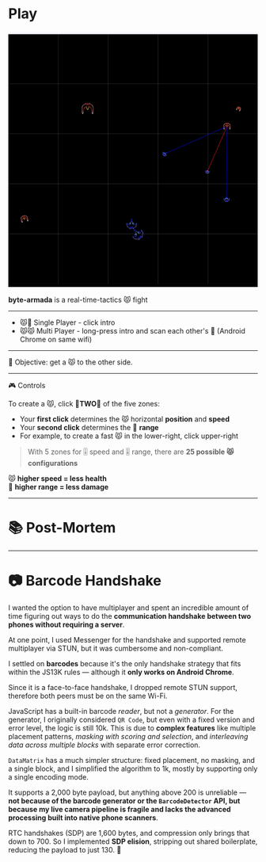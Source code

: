 <h1><a href="https://bacionejs.github.io/byte-armada/" style="text-decoration: none; color: inherit;">Play</a></h1>

[![Demo – Click to Play](README.jpg)](https://bacionejs.github.io/byte-armada/)

**byte-armada** is a real-time-tactics 😾 fight

---

- 😾🤖 Single Player - click intro  
- 😾😾 Multi  Player - long-press intro and scan each other's 📱 (Android Chrome on same wifi)   

---

🥅 Objective: get a 😾 to the other side.

---

🎮 Controls

To create a 😾, click 🚨**TWO**🚨 of the five zones:

- Your **first click** determines the 😾 horizontal **position** and **speed**  
- Your **second click** determines the 🔫 **range**  
- For example, to create a fast 😾 in the lower-right, click upper-right  

> With 5 zones for 🎚️ speed and 🎚️ range, there are **25 possible 😾 configurations**  

😾 **higher speed = less health**  
🔫 **higher range = less damage**  

---

# 📚 Post-Mortem

---

# 📷 Barcode Handshake

I wanted the option to have multiplayer and spent an incredible amount of time figuring out ways to do the **communication handshake between two phones without requiring a server**.

At one point, I used Messenger for the handshake and supported remote multiplayer via STUN, but it was cumbersome and non-compliant.

I settled on **barcodes** because it's the only handshake strategy that fits within the JS13K rules — although it **only works on Android Chrome**.

Since it is a face-to-face handshake, I dropped remote STUN support, therefore both peers must be on the same Wi-Fi.

JavaScript has a built-in barcode *reader*, but not a *generator*. For the generator, I originally considered `QR Code`, but even with a fixed version and error level, the logic is still 10k. This is due to **complex features** like multiple placement patterns, *masking with scoring and selection*, and *interleaving data across multiple blocks* with separate error correction.

`DataMatrix` has a much simpler structure: fixed placement, no masking, and a single block, and I simplified the algorithm to 1k, mostly by supporting only a single encoding mode.

It supports a 2,000 byte payload, but anything above 200 is unreliable — **not because of the barcode generator or the `BarcodeDetector` API, but because my live camera pipeline is fragile and lacks the advanced processing built into native phone scanners**.

RTC handshakes (SDP) are 1,600 bytes, and compression only brings that down to 700. So I implemented **SDP elision**, stripping out shared boilerplate, reducing the payload to just 130. 🎉



